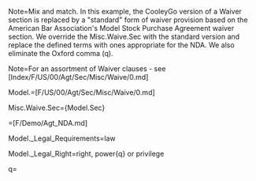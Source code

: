 Note=Mix and match.  In this example, the CooleyGo version of a Waiver section is replaced by a "standard" form of waiver provision based on the American Bar Association's Model Stock Purchase Agreement waiver section.  We override the Misc.Waive.Sec with the standard version and replace the defined terms with ones appropriate for the NDA.  We also eliminate the Oxford comma (q).

Note=For an assortment of Waiver clauses - see [Index/F/US/00/Agt/Sec/Misc/Waive/0.md]

Model.=[F/US/00/Agt/Sec/Misc/Waive/0.md]

Misc.Waive.Sec={Model.Sec}

=[F/Demo/Agt_NDA.md]

Model._Legal_Requirements=law

Model._Legal_Right=right, power{q} or privilege

q=</i>